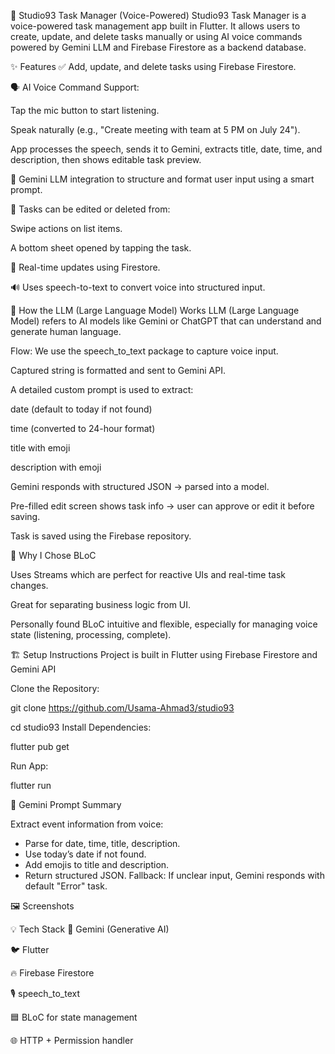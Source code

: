 📱 Studio93 Task Manager (Voice-Powered)
Studio93 Task Manager is a voice-powered task management app built in Flutter. It allows users to create, update, and delete tasks manually or using AI voice commands powered by Gemini LLM and Firebase Firestore as a backend database.

✨ Features
✅ Add, update, and delete tasks using Firebase Firestore.

🗣️ AI Voice Command Support:

Tap the mic button to start listening.

Speak naturally (e.g., "Create meeting with team at 5 PM on July 24").

App processes the speech, sends it to Gemini, extracts title, date, time, and description, then shows editable task preview.

🧠 Gemini LLM integration to structure and format user input using a smart prompt.

📝 Tasks can be edited or deleted from:

Swipe actions on list items.

A bottom sheet opened by tapping the task.

🔄 Real-time updates using Firestore.

🔊 Uses speech-to-text to convert voice into structured input.

🧠 How the LLM (Large Language Model) Works
LLM (Large Language Model) refers to AI models like Gemini or ChatGPT that can understand and generate human language.

Flow:
We use the speech_to_text package to capture voice input.

Captured string is formatted and sent to Gemini API.

A detailed custom prompt is used to extract:

date (default to today if not found)

time (converted to 24-hour format)

title with emoji

description with emoji

Gemini responds with structured JSON → parsed into a model.

Pre-filled edit screen shows task info → user can approve or edit it before saving.

Task is saved using the Firebase repository.

🧱 Why I Chose BLoC

Uses Streams which are perfect for reactive UIs and real-time task changes.

Great for separating business logic from UI.

Personally found BLoC intuitive and flexible, especially for managing voice state (listening, processing, complete).

🏗 Setup Instructions
Project is built in Flutter using Firebase Firestore and Gemini API

Clone the Repository:

git clone https://github.com/Usama-Ahmad3/studio93

cd studio93
Install Dependencies:

flutter pub get

Run App:

flutter run

🧠 Gemini Prompt Summary

Extract event information from voice:
- Parse for date, time, title, description.
- Use today’s date if not found.
- Add emojis to title and description.
- Return structured JSON.
  Fallback: If unclear input, Gemini responds with default "Error" task.

🖼 Screenshots


💡 Tech Stack
🧠 Gemini (Generative AI)

🐦 Flutter

🔥 Firebase Firestore

🎙 speech_to_text

🟦 BLoC for state management

🌐 HTTP + Permission handler
